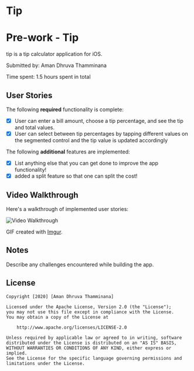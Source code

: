 # Tip

# Pre-work - Tip

tip is a tip calculator application for iOS.

Submitted by: Aman Dhruva Thamminana

Time spent: 1.5 hours spent in total

## User Stories

The following **required** functionality is complete:

* [x] User can enter a bill amount, choose a tip percentage, and see the tip and total values.
* [x] User can select between tip percentages by tapping different values on the segmented control and the tip value is updated accordingly

The following **additional** features are implemented:

- [X] List anything else that you can get done to improve the app functionality!
- [X] added a split feature so that one can split the cost!

## Video Walkthrough

Here's a walkthrough of implemented user stories:

<img src='https://i.imgur.com/g2vk5ef.gif' title='Video Walkthrough' width='' alt='Video Walkthrough' />

GIF created with [Imgur](imgur.com).

## Notes

Describe any challenges encountered while building the app.

## License

    Copyright [2020] [Aman Dhruva Thamminana]

    Licensed under the Apache License, Version 2.0 (the "License");
    you may not use this file except in compliance with the License.
    You may obtain a copy of the License at

        http://www.apache.org/licenses/LICENSE-2.0

    Unless required by applicable law or agreed to in writing, software
    distributed under the License is distributed on an "AS IS" BASIS,
    WITHOUT WARRANTIES OR CONDITIONS OF ANY KIND, either express or implied.
    See the License for the specific language governing permissions and
    limitations under the License.
